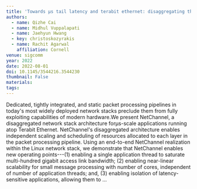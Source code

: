 ```yaml
---
title: 'Towards μs tail latency and terabit ethernet: disaggregating the host network stack'
authors:
  - name: Qizhe Cai
  - name: Midhul Vuppalapati
  - name: Jaehyun Hwang
  - key: christoskozyrakis
  - name: Rachit Agarwal
    affiliation: Cornell
venue: sigcomm
year: 2022
date: 2022-08-01
doi: 10.1145/3544216.3544230
thumbnail: False
materials:
tags:
---
```

Dedicated, tightly integrated, and static packet processing pipelines in today's most widely deployed network stacks preclude them from fully exploiting capabilities of modern hardware.We present NetChannel, a disaggregated network stack architecture forμs-scale applications running atop Terabit Ethernet. NetChannel's disaggregated architecture enables independent scaling and scheduling of resources allocated to each layer in the packet processing pipeline. Using an end-to-end NetChannel realization within the Linux network stack, we demonstrate that NetChannel enables new operating points---(1) enabling a single application thread to saturate multi-hundred gigabit access link bandwidth; (2) enabling near-linear scalability for small message processing with number of cores, independent of number of application threads; and, (3) enabling isolation of latency-sensitive applications, allowing them to …
